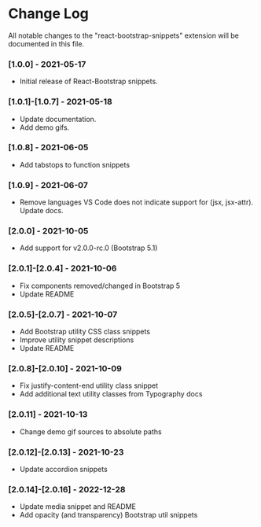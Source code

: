 # Change Log

All notable changes to the "react-bootstrap-snippets" extension will be documented in this file.

### [1.0.0] - 2021-05-17

- Initial release of React-Bootstrap snippets.

### [1.0.1]-[1.0.7] - 2021-05-18

- Update documentation. 
- Add demo gifs.

### [1.0.8] - 2021-06-05

- Add tabstops to function snippets

### [1.0.9] - 2021-06-07

- Remove languages VS Code does not indicate support for (jsx, jsx-attr). Update docs.

### [2.0.0] - 2021-10-05

- Add support for v2.0.0-rc.0 (Bootstrap 5.1)
  
### [2.0.1]-[2.0.4] - 2021-10-06

- Fix components removed/changed in Bootstrap 5
- Update README

### [2.0.5]-[2.0.7] - 2021-10-07

- Add Bootstrap utility CSS class snippets
- Improve utility snippet descriptions
- Update README

### [2.0.8]-[2.0.10] - 2021-10-09

- Fix justify-content-end utility class snippet
- Add additional text utility classes from Typography docs

### [2.0.11] - 2021-10-13

- Change demo gif sources to absolute paths

### [2.0.12]-[2.0.13] - 2021-10-23

- Update accordion snippets

### [2.0.14]-[2.0.16] - 2022-12-28

- Update media snippet and README
- Add opacity (and transparency) Bootstrap util snippets